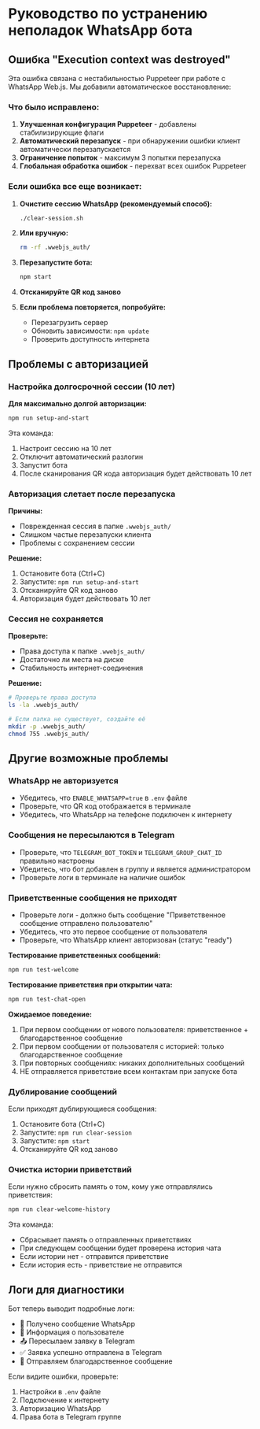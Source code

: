 # Руководство по устранению неполадок WhatsApp бота

## Ошибка "Execution context was destroyed"

Эта ошибка связана с нестабильностью Puppeteer при работе с WhatsApp Web.js. Мы добавили автоматическое восстановление:

### Что было исправлено:
1. **Улучшенная конфигурация Puppeteer** - добавлены стабилизирующие флаги
2. **Автоматический перезапуск** - при обнаружении ошибки клиент автоматически перезапускается
3. **Ограничение попыток** - максимум 3 попытки перезапуска
4. **Глобальная обработка ошибок** - перехват всех ошибок Puppeteer

### Если ошибка все еще возникает:

1. **Очистите сессию WhatsApp (рекомендуемый способ):**
   ```bash
   ./clear-session.sh
   ```

2. **Или вручную:**
   ```bash
   rm -rf .wwebjs_auth/
   ```

3. **Перезапустите бота:**
   ```bash
   npm start
   ```

4. **Отсканируйте QR код заново**

5. **Если проблема повторяется, попробуйте:**
   - Перезагрузить сервер
   - Обновить зависимости: `npm update`
   - Проверить доступность интернета

## Проблемы с авторизацией

### Настройка долгосрочной сессии (10 лет)

**Для максимально долгой авторизации:**
```bash
npm run setup-and-start
```

Эта команда:
1. Настроит сессию на 10 лет
2. Отключит автоматический разлогин
3. Запустит бота
4. После сканирования QR кода авторизация будет действовать 10 лет

### Авторизация слетает после перезапуска

**Причины:**
- Поврежденная сессия в папке `.wwebjs_auth/`
- Слишком частые перезапуски клиента
- Проблемы с сохранением сессии

**Решение:**
1. Остановите бота (Ctrl+C)
2. Запустите: `npm run setup-and-start`
3. Отсканируйте QR код заново
4. Авторизация будет действовать 10 лет

### Сессия не сохраняется

**Проверьте:**
- Права доступа к папке `.wwebjs_auth/`
- Достаточно ли места на диске
- Стабильность интернет-соединения

**Решение:**
```bash
# Проверьте права доступа
ls -la .wwebjs_auth/

# Если папка не существует, создайте её
mkdir -p .wwebjs_auth/
chmod 755 .wwebjs_auth/
```

## Другие возможные проблемы

### WhatsApp не авторизуется
- Убедитесь, что `ENABLE_WHATSAPP=true` в `.env` файле
- Проверьте, что QR код отображается в терминале
- Убедитесь, что WhatsApp на телефоне подключен к интернету

### Сообщения не пересылаются в Telegram
- Проверьте, что `TELEGRAM_BOT_TOKEN` и `TELEGRAM_GROUP_CHAT_ID` правильно настроены
- Убедитесь, что бот добавлен в группу и является администратором
- Проверьте логи в терминале на наличие ошибок

### Приветственные сообщения не приходят
- Проверьте логи - должно быть сообщение "Приветственное сообщение отправлено пользователю"
- Убедитесь, что это первое сообщение от пользователя
- Проверьте, что WhatsApp клиент авторизован (статус "ready")

**Тестирование приветственных сообщений:**
```bash
npm run test-welcome
```

**Тестирование приветствия при открытии чата:**
```bash
npm run test-chat-open
```

**Ожидаемое поведение:**
1. При первом сообщении от нового пользователя: приветственное + благодарственное сообщение
2. При первом сообщении от пользователя с историей: только благодарственное сообщение
3. При повторных сообщениях: никаких дополнительных сообщений
4. НЕ отправляется приветствие всем контактам при запуске бота

### Дублирование сообщений
Если приходят дублирующиеся сообщения:
1. Остановите бота (Ctrl+C)
2. Запустите: `npm run clear-session`
3. Запустите: `npm start`
4. Отсканируйте QR код заново

### Очистка истории приветствий
Если нужно сбросить память о том, кому уже отправлялись приветствия:
```bash
npm run clear-welcome-history
```

Эта команда:
- Сбрасывает память о отправленных приветствиях
- При следующем сообщении будет проверена история чата
- Если истории нет - отправится приветствие
- Если история есть - приветствие не отправится

## Логи для диагностики

Бот теперь выводит подробные логи:
- 📨 Получено сообщение WhatsApp
- 👤 Информация о пользователе  
- 📤 Пересылаем заявку в Telegram
- ✅ Заявка успешно отправлена в Telegram
- 💬 Отправляем благодарственное сообщение

Если видите ошибки, проверьте:
1. Настройки в `.env` файле
2. Подключение к интернету
3. Авторизацию WhatsApp
4. Права бота в Telegram группе
